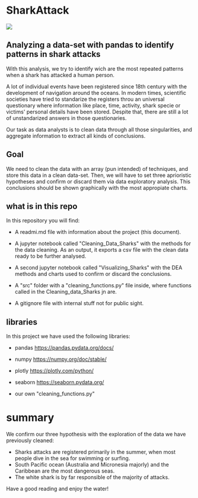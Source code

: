 
# SharkAttack

![](https://i.pinimg.com/originals/6d/23/e6/6d23e6c3618186f7670a51d53375ae39.gif)

## Analyzing a data-set with pandas to identify patterns in shark attacks

With this analysis, we try to identify wich are the most repeated patterns when a shark has attacked a human person.

A lot of individual events have been registered since 18th century with the development of navigation around the oceans. In modern times, scientific societies have tried to standarize the registers throu an universal questionary where information like place, time, activity, shark specie or victims' personal details have been stored. Despite that, there are still a lot of unstandarized answers in those questionaries.

Our task as data analysts is to clean data through all those singularities, and aggregate information to extract all kinds of conclusions.

## Goal

We need to clean the data with an array (pun intended) of techniques, and store this data in a clean data-set. Then, we will have to set three aprioristic hypotheses and confirm or discard them via data exploratory analysis. This conclusions should be shown graphically with the most appropiate charts.

## what is in this repo

In this repository you will find:

 - A readmi.md file with information about the project (this document).
 
 - A jupyter notebook called "Cleaning_Data_Sharks" with the methods for the data cleaning. As an output, it exports a csv file with the clean data ready to be further analysed.
 
 - A second jupyter notebook called "Visualizing_Sharks" with the DEA methods and charts used to confirm or discard the conclusions.
 
 - A "src" folder with a "cleaning_functions.py" file inside, where functions called in the Cleaning_data_Sharks jn are.
 
 - A gitignore file with internal stuff not for public sight.
 
## libraries

In this project we have used the following libraries:

 - pandas   https://pandas.pydata.org/docs/
 
 - numpy   https://numpy.org/doc/stable/
 
 - plotly   https://plotly.com/python/
 
 - seaborn   https://seaborn.pydata.org/
 
 - our own "cleaning_functions.py"
    
    
# summary

We confirm our three hypothesis with the exploration of the data we have previously cleaned:

   - Sharks attacks are registered primarily in the summer, when most people dive in the sea for swimming or surfing.
   - South Pacific ocean (Australia and Micronesia majorly) and the Caribbean are the most dangerous seas.
   - The white shark is by far responsible of the majority of attacks.

Have a good reading and enjoy the water!


